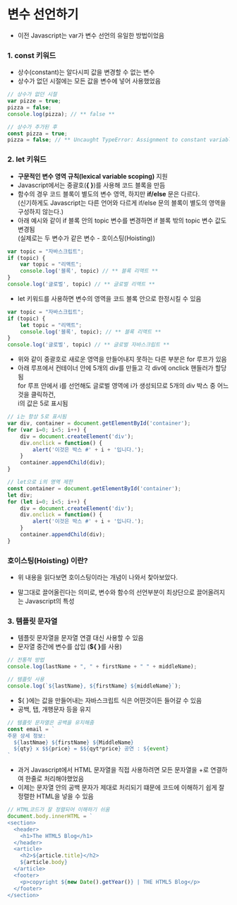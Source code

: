 # 변수 선언하기
- 이전 Javascript는 var가 변수 선언의 유일한 방법이었음

### 1. const 키워드
- 상수(constant)는 알다시피 값을 변경할 수 없는 변수
- 상수가 없던 시절에는 모든 값을 변수에 넣어 사용했었음
``` javascript
// 상수가 없던 시절
var pizze = true;
pizza = false;
console.log(pizza); // ** false **
```
``` javascript
// 상수가 추가된 후
const pizza = true;
pizza = false; // ** Uncaught TypeError: Assignment to constant variable. **
```

### 2. let 키워드
- <b>구문적인 변수 영역 규칙(lexical variable scoping)</b> 지원
- Javascript에서는 중괄호(**{ }**)를 사용해 코드 블록을 만듬
- 함수의 경우 코드 블록이 별도의 변수 영역, 하지만 **if/else** 문은 다르다.<br>
  (신기하게도 Javascript는 다른 언어와 다르게 if/else 문의 블록이 별도의 영역을 구성하지 않는다.)
- 아래 예시와 같이 if 블록 안의 topic 변수를 변경하면 if 블록 밖의 topic 변수 값도 변경됨<br>
(실제로는 두 변수가 같은 변수 - 호이스팅(Hoisting))
``` javascript
var topic = "자바스크립트";
if (topic) {
    var topic = "리액트";
    console.log('블록', topic) // ** 블록 리액트 **
}
console.log('글로벌', topic) // ** 글로벌 리액트 **
```
- let 키워드를 사용하면 변수의 영역을 코드 블록 안으로 한정시킬 수 있음
``` javascript
var topic = "자바스크립트";
if (topic) {
    let topic = "리액트";
    console.log('블록', topic); // ** 블록 리액트 **
}
console.log('글로벌', topic) // ** 글로벌 자바스크립트 **
```

- 위와 같이 중괄호로 새로운 영역을 만들어내지 못하는 다른 부분은 for 루프가 있음
- 아래 루프에서 컨테이너 안에 5개의 div를 만들고 각 div에 onclick 핸들러가 할당됨<br>
  for 루프 안에서 i를 선언해도 글로벌 영역에 i가 생성되므로 5개의 div 박스 중 어느 것을 클릭하건,<br>
  i의 값은 5로 표시됨
``` javascript
// i는 항상 5로 표시됨
var div, container = document.getElementById('container');
for (var i=0; i<5; i++) {
    div = document.createElement('div');
    div.onclick = function() {
        alert('이것은 박스 #' + i + '입니다.');
    }
    container.appendChild(div);
}
```
``` javascript
// let으로 i의 영역 제한
const container = document.getElementById('container');
let div;
for (let i=0; i<5; i++) {
    div = document.createElement('div');
    div.onclick = function() {
        alert('이것은 박스 #' + i + '입니다.');
    }
    container.appendChild(div);
}
```

### 호이스팅(Hoisting) 이란?
- 위 내용을 읽다보면 호이스팅이라는 개념이 나와서 찾아보았다.

- 말그대로 끌어올린다는 의미로, 변수와 함수의 선언부분이 최상단으로 끌어올려지는 Javascript의 특성


### 3. 템플릿 문자열
- 템플릿 문자열을 문자열 연결 대신 사용할 수 있음
- 문자열 중간에 변수를 삽입 (<b>${ }</b>를 사용)
``` javascript
// 전통적 방법
console.log(lastName + ", " + firstName + " " + middleName);
```
``` javascript
// 템플릿 사용
console.log(`${lastName}, ${firstName} ${middleName}`);
```
- ${ }에는 값을 만들어내는 자바스크립트 식은 어떤것이든 들어갈 수 있음
- 공백, 탭, 개행문자 등을 유지
``` javascript
// 템플릿 문자열은 공백을 유지해줌
const email = `
주문 상세 정보:
  ${lastNmae} ${firstName} ${MiddleName}
  ${qty} x $${price} = $${qyt*price} 공연 : ${event}
`
```
- 과거 Javascript에서 HTML 문자열을 직접 사용하려면 모든 문자열을 +로 연결하여 한줄로 처리해야했었음
- 이제는 문자열 안의 공백 문자가 제대로 처리되기 떄문에 코드에 이해하기 쉽게 잘 정렬한 HTML을 넣을 수 있음

``` javascript
// HTML코드가 잘 정렬되어 이해하기 쉬움
document.body.innerHTML = `
<section>
  <header>
    <h1>The HTML5 Blog</h1>
  </header>
  <article>
    <h2>${article.title}</h2>
    ${article.body}
  </article>
  <footer>
    <p>copyright ${new Date().getYear()} | THE HTML5 Blog</p>
  </footer>
</section>
```